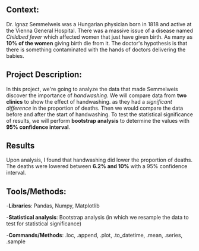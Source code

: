 ## Context:
Dr. Ignaz Semmelweis was a Hungarian physician born in 1818 and active at the Vienna General Hospital. There was a massive issue of
a disease named *Childbed fever* which affected women that just have given birth. As many as **10% of the women** giving birth die from it. The doctor's hypothesis is that there is something contaminated with the hands of doctors delivering the babies. 

## Project Description:
In this project, we're going to analyze the data that made Semmelweis discover the importance of *handwashing*. We will compare data from 
**two clinics** to show the effect of handwashing. as they had a *significant difference* in the proportion of deaths. Then we would 
compare the data before and after the start of handwashing. To test the statistical significance of results, we will perform
**bootstrap analysis** to determine the values with **95% confidence interval**.

## Results
Upon analysis, I found that handwashing did lower the proportion of deaths. The deaths were lowered between
**6.2% and 10%** with a 95% confidence interval. 

## Tools/Methods:
-**Libraries**: Pandas, Numpy, Matplotlib

  -**Statistical analysis**: Bootstrap analysis (in which we resample the data to test for statistical significance)
  
  -**Commands/Methods**: .loc, .append, .plot, .to_datetime, .mean, .series, .sample

